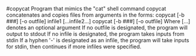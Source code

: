 #copycat
Program that mimics the "cat" shell command
copycat concatenates and copies files from arguments in the forms:
  copycat [-b ###] [-o outfile] infile1 [...infile2...]
  copycat [-b ###] [-o outfile]
Where [...] denotes an optional argument
If no outfile is designated, the program will output to stdout
If no infile is designated, the program takes inputs from stdin
If a hyphen '-' is designated as an infile, the program will take inputs for stdin, then continues if more infiles were specified.
